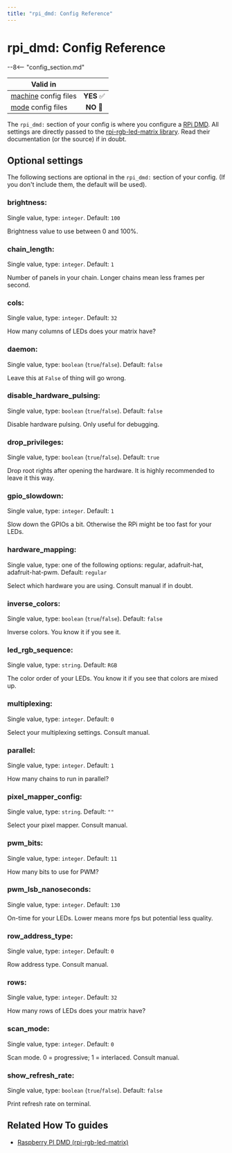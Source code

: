 ```yaml
---
title: "rpi_dmd: Config Reference"
---
```


# rpi_dmd: Config Reference

--8<-- "config_section.md"

| Valid in | |
|-----|:----:|
|[machine](instructions/machine_config.md) config files |**YES** :white_check_mark:|
|[mode](instructions/mode_config.md) config files|**NO** :no_entry_sign:|

The `rpi_dmd:` section of your config is where you configure a
[RPi DMD](../hardware/rpi_dmd.md). All
settings are directly passed to the [rpi-rgb-led-matrix
library](https://github.com/hzeller/rpi-rgb-led-matrix). Read their
documentation (or the source) if in doubt.

## Optional settings

The following sections are optional in the `rpi_dmd:` section of your
config. (If you don't include them, the default will be used).

### brightness:

Single value, type: `integer`. Default: `100`

Brightness value to use between 0 and 100%.

### chain_length:

Single value, type: `integer`. Default: `1`

Number of panels in your chain. Longer chains mean less frames per
second.

### cols:

Single value, type: `integer`. Default: `32`

How many columns of LEDs does your matrix have?

### daemon:

Single value, type: `boolean` (`true`/`false`). Default: `false`

Leave this at `False` of thing will go wrong.

### disable_hardware_pulsing:

Single value, type: `boolean` (`true`/`false`). Default: `false`

Disable hardware pulsing. Only useful for debugging.

### drop_privileges:

Single value, type: `boolean` (`true`/`false`). Default: `true`

Drop root rights after opening the hardware. It is highly recommended to
leave it this way.

### gpio_slowdown:

Single value, type: `integer`. Default: `1`

Slow down the GPIOs a bit. Otherwise the RPi might be too fast for your
LEDs.

### hardware_mapping:

Single value, type: one of the following options: regular, adafruit-hat,
adafruit-hat-pwm. Default: `regular`

Select which hardware you are using. Consult manual if in doubt.

### inverse_colors:

Single value, type: `boolean` (`true`/`false`). Default: `false`

Inverse colors. You know it if you see it.

### led_rgb_sequence:

Single value, type: `string`. Default: `RGB`

The color order of your LEDs. You know it if you see that colors are
mixed up.

### multiplexing:

Single value, type: `integer`. Default: `0`

Select your multiplexing settings. Consult manual.

### parallel:

Single value, type: `integer`. Default: `1`

How many chains to run in parallel?

### pixel_mapper_config:

Single value, type: `string`. Default: `""`

Select your pixel mapper. Consult manual.

### pwm_bits:

Single value, type: `integer`. Default: `11`

How many bits to use for PWM?

### pwm_lsb_nanoseconds:

Single value, type: `integer`. Default: `130`

On-time for your LEDs. Lower means more fps but potential less quality.

### row_address_type:

Single value, type: `integer`. Default: `0`

Row address type. Consult manual.

### rows:

Single value, type: `integer`. Default: `32`

How many rows of LEDs does your matrix have?

### scan_mode:

Single value, type: `integer`. Default: `0`

Scan mode. 0 = progressive; 1 = interlaced. Consult manual.

### show_refresh_rate:

Single value, type: `boolean` (`true`/`false`). Default: `false`

Print refresh rate on terminal.

## Related How To guides

* [Raspberry PI DMD (rpi-rgb-led-matrix)](../hardware/rpi_dmd.md)
